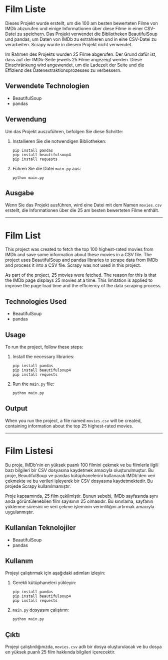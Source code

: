 # Film Liste

Dieses Projekt wurde erstellt, um die 100 am besten bewerteten Filme von IMDb abzurufen und einige Informationen über diese Filme in einer CSV-Datei zu speichern. Das Projekt verwendet die Bibliotheken BeautifulSoup und pandas, um Daten von IMDb zu extrahieren und in eine CSV-Datei zu verarbeiten. Scrapy wurde in diesem Projekt nicht verwendet.

Im Rahmen des Projekts wurden 25 Filme abgerufen. Der Grund dafür ist, dass auf der IMDb-Seite jeweils 25 Filme angezeigt werden. Diese Einschränkung wird angewendet, um die Ladezeit der Seite und die Effizienz des Datenextraktionsprozesses zu verbessern.

## Verwendete Technologien

- BeautifulSoup
- pandas

## Verwendung

Um das Projekt auszuführen, befolgen Sie diese Schritte:

1. Installieren Sie die notwendigen Bibliotheken:
   ```
   pip install pandas
   pip install beautifulsoup4
   pip install requests
   ```
2. Führen Sie die Datei `main.py` aus:
   ```
   python main.py
   ```

## Ausgabe

Wenn Sie das Projekt ausführen, wird eine Datei mit dem Namen `movies.csv` erstellt, die Informationen über die 25 am besten bewerteten Filme enthält.

---

# Film List

This project was created to fetch the top 100 highest-rated movies from IMDb and save some information about these movies in a CSV file. The project uses BeautifulSoup and pandas libraries to scrape data from IMDb and process it into a CSV file. Scrapy was not used in this project.

As part of the project, 25 movies were fetched. The reason for this is that the IMDb page displays 25 movies at a time. This limitation is applied to improve the page load time and the efficiency of the data scraping process.

## Technologies Used

- BeautifulSoup
- pandas

## Usage

To run the project, follow these steps:

1. Install the necessary libraries:
   ```
   pip install pandas
   pip install beautifulsoup4
   pip install requests
   ```
2. Run the `main.py` file:
   ```
   python main.py
   ```

## Output

When you run the project, a file named `movies.csv` will be created, containing information about the top 25 highest-rated movies.

---

# Film Listesi

Bu proje, IMDb'nin en yüksek puanlı 100 filmini çekmek ve bu filmlerle ilgili bazı bilgileri bir CSV dosyasına kaydetmek amacıyla oluşturulmuştur. Bu proje, BeautifulSoup ve pandas kütüphanelerini kullanarak IMDb'den veri çekmekte ve bu verileri işleyerek bir CSV dosyasına kaydetmektedir. Bu projede Scrapy kullanılmamıştır.

Proje kapsamında, 25 film çekilmiştir. Bunun sebebi, IMDb sayfasında aynı anda görüntülenebilen film sayısının 25 olmasıdır. Bu sınırlama, sayfanın yüklenme süresini ve veri çekme işleminin verimliliğini artırmak amacıyla uygulanmıştır.

## Kullanılan Teknolojiler

- BeautifulSoup
- pandas

## Kullanım

Projeyi çalıştırmak için aşağıdaki adımları izleyin:

1. Gerekli kütüphaneleri yükleyin:
   ```
   pip install pandas
   pip install beautifulsoup4
   pip install requests
   ```
2. `main.py` dosyasını çalıştırın:
   ```
   python main.py
   ```

## Çıktı

Projeyi çalıştırdığınızda, `movies.csv` adlı bir dosya oluşturulacak ve bu dosya en yüksek puanlı 25 film hakkında bilgileri içerecektir.
